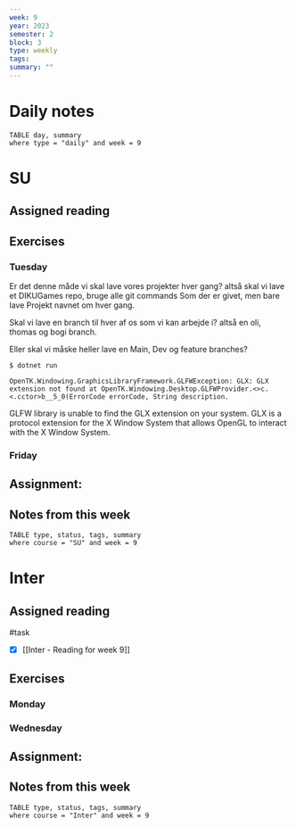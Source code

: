 ```yaml
---
week: 9
year: 2023
semester: 2
block: 3
type: weekly 
tags: 
summary: ""
---
```

# Daily notes
```dataview
TABLE day, summary 
where type = "daily" and week = 9
```
# SU
## Assigned reading
## Exercises 
### Tuesday 
Er det denne måde vi skal lave vores projekter hver gang? altså skal vi lave et DIKUGames repo, bruge alle git commands Som der er givet, men bare lave Projekt navnet om hver gang. 

Skal vi lave en branch til hver af os som vi kan arbejde i? altså en oli, thomas og bogi branch. 

Eller skal vi måske heller lave en Main, Dev og feature branches? 

```
$ dotnet run 

OpenTK.Windowing.GraphicsLibraryFramework.GLFWException: GLX: GLX extension not found at OpenTK.Windowing.Desktop.GLFWProvider.<>c.<.cctor>b__5_0(ErrorCode errorCode, String description.
```

GLFW library is unable to find the GLX extension on your system. GLX is a protocol extension for the X Window System that allows OpenGL to interact with the X Window System.


### Friday
## Assignment:

## Notes from this week
```dataview
TABLE type, status, tags, summary
where course = "SU" and week = 9
```

# Inter
## Assigned reading
#task
 - [x] [[Inter - Reading for week 9]]

## Exercises 
### Monday
### Wednesday 
## Assignment:

## Notes from this week
```dataview
TABLE type, status, tags, summary
where course = "Inter" and week = 9
```
